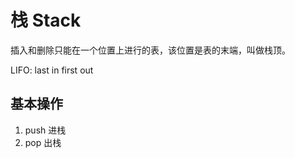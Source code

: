 # 栈 Stack

插入和删除只能在一个位置上进行的表，该位置是表的末端，叫做栈顶。

LIFO: last in first out

## 基本操作

1. push 进栈
2. pop  出栈